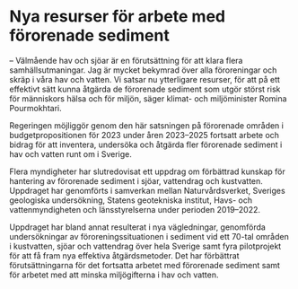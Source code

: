 # Nya resurser för arbete med förorenade sediment

– Välmående hav och sjöar är en förutsättning för att klara flera samhällsutmaningar. Jag är mycket bekymrad över alla föroreningar och skräp i våra hav och vatten. Vi satsar nu ytterligare resurser, för att på ett effektivt sätt kunna åtgärda de förorenade sediment som utgör störst risk för människors hälsa och för miljön, säger klimat- och miljöminister Romina Pourmokhtari.

Regeringen möjliggör genom den här satsningen på förorenade områden i budgetpropositionen för 2023 under åren 2023–2025 fortsatt arbete och bidrag för att inventera, undersöka och åtgärda fler förorenade sediment i hav och vatten runt om i Sverige.

Flera myndigheter har slutredovisat ett uppdrag om förbättrad kunskap för hantering av förorenade sediment i sjöar, vattendrag och kustvatten. Uppdraget har genomförts i samverkan mellan Naturvårdsverket, Sveriges geologiska undersökning, Statens geotekniska institut, Havs- och vattenmyndigheten och länsstyrelserna under perioden 2019–2022.

Uppdraget har bland annat resulterat i nya vägledningar, genomförda undersökningar av föroreningssituationen i sediment vid ett 70-tal områden i kustvatten, sjöar och vattendrag över hela Sverige samt fyra pilotprojekt för att få fram nya effektiva åtgärdsmetoder. Det har förbättrat förutsättningarna för det fortsatta arbetet med förorenade sediment samt för arbetet med att minska miljögifterna i hav och vatten.
